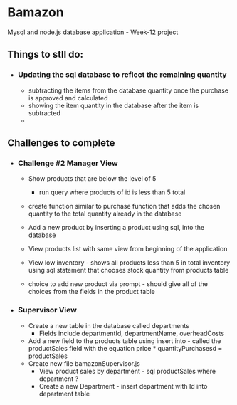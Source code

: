 # Bamazon

Mysql and node.js database application - Week-12 project

## Things to stll do:

- ### Updating the sql database to reflect the remaining quantity
  - subtracting the items from the database quantity once the purchase is approved and calculated
  - showing the item quantity in the database after the item is subtracted
  -

## Challenges to complete

- ### Challenge #2 Manager View

  - Show products that are below the level of 5
    - run query where products of id is less than 5 total
  - create function similar to purchase function that adds the chosen quantity to the total quantity already in the database
  - Add a new product by inserting a product using sql, into the database

  - View products list with same view from beginning of the application
  - View low inventory - shows all products less than 5 in total inventory using sql statement that chooses stock quantity from products table
  - choice to add new product via prompt - should give all of the choices from the fields in the product table

- ### Supervisor View
  - Create a new table in the database called departments
    - Fields include departmentId, departmentName, overheadCosts
  - Add a new field to the products table using insert into - called the productSales field with the equation price \* quantityPurchasesd = productSales
  - Create new file bamazonSupervisor.js
    - View product sales by department - sql productSales where department ?
    - Create a new Department - insert department with Id into department table
